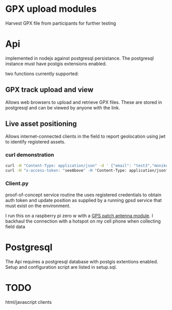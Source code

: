 # GPX upload modules

Harvest GPX file from participants for further testing

# Api

implemented in nodejs against postgresql persistance. The postgresql instance must have postgis extensions enabled.

two functions currently supported:

## GPX track upload and view

Allows web browsers to upload and retrieve GPX files. These are stored in  postgresql and can be viewed by anyone with the link.

## Live asset positioning

Allows internet-connected clients in the field to report geolocation using jwt to identify registered assets.

### curl demonstration

```bash
curl -H "Content-Type: application/json" -d ' {"email": "test3","moniker": "test3","password": "test2"}' https://watertower.tummyacid.net/api/login
curl -H "x-access-token: "seeAbove" -H "Content-Type: application/json" -d ' {"geometry": {"type": "Point","coordinates": [-122.3605918,47.6223488]}}' https://watertower.tummyacid.net/api/gpsPosition 
```

### Client.py

proof-of-concept service routine the uses registered credentials to obtain auth token and update position as supplied by a running gpsd service that must exist on the environment. 

I run this on a raspberry pi zero w with a [GPS patch antenna module](https://www.cdtop-tech.com/products/pa1616s). I backhaul the connection with a hotspot on my cell phone when collecting field data

# Postgresql

The Api requires a postgresql database with postgis extentions enabled. Setup and configuration script are listed in setup.sql.

# TODO

html/javascript clients